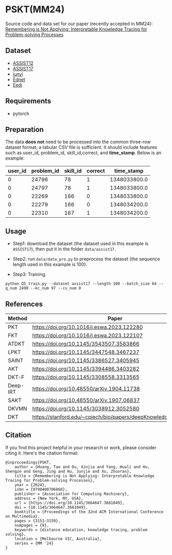 # PSKT(MM24)
Source code and data set for our paper (recently accepted in MM24): [Remembering is Not Applying: Interpretable Knowledge Tracing for Problem-solving Processes](https://doi.org/10.1145/3664647.3681049)

## Dataset
- [ASSIST12](https://sites.google.com/site/assistmentsdata/2012-13-school-data-withaffect)
- [ASSIST17](https://sites.google.com/view/assistmentsdatamining/dataset)
- [junyi](https://pslcdatashop.web.cmu.edu/DatasetInfo?datasetId=1198)
- [Ednet](https://github.com/riiid/ednet)
- [Eedi](https://eedi.com/projects/neurips-education-challenge)

## Requirements
- pytorch

## Preparation
The data **does not** need to be processed into the common three-row dataset format; a tabular CSV file is sufficient. It should include features such as user_id, problem_id, skill_id,correct, and **time_stamp**. Below is an example:

|user_id|problem_id|skill_id|correct|time_stamp|
|--|--|--|--|--|
0|24796|78|1|1348033800.0
0|24797|78|1|1348033800.0
0|22269|166|0|1348033800.0
0|22279|166|0|1348034200.0
0|22310|167|1|1348034200.0


## Usage
- Step1: download the dataset (the dataset used in this example is `ASSIST17`), then put it in the folder `data/assist17`.

- Step2: run `data/data_pro.py` to preprocess the dataset (the sequence length used in this example is 100).

- Step3: Training.
```shell
python Q5_train.py --dataset assist17 --length 100 --batch_size 64 --q_num 2490 --kc_num 97 --cv_num 0
```
## References
|Method|Paper|Code|
|--|--|--|
PKT | https://doi.org/10.1016/j.eswa.2023.122280| https://github.com/WeiMengqi934/PKT
FKT | https://doi.org/10.1016/j.eswa.2023.122107 | https://github.com/ccnu-edm/FKT
ATDKT|https://doi.org/10.1145/3543507.3583866|https://github.com/pykt-team/pykt-toolkit
LPKT|https://doi.org/10.1145/3447548.3467237|https://github.com/bigdata-ustc/EduKTM
SAINT|https://doi.org/10.1145/3386527.3405945|https://github.com/Shivanandmn/SAINT_plus-Knowledge-Tracing-
AKT|https://doi.org/10.1145/3394486.3403282|https://github.com/arghosh/AKT
DKT-F|https://doi.org/10.1145/3308558.3313565|https://github.com/THUwangcy/HawkesKT/blob/main/src/models/DKTForgetting.py
Deep-IRT|https://doi.org/10.48550/arXiv.1904.11738|https://github.com/ckyeungac/DeepIRT
SAKT|https://doi.org/10.48550/arXiv.1907.06837| https://github.com/arshadshk/SAKT-pytorch
DKVMN|https://doi.org/10.1145/3038912.3052580|https://github.com/jennyzhang0215/DKVMN
DKT|https://stanford.edu/~cpiech/bio/papers/deepKnowledgeTracing.pdf|https://github.com/chrispiech/DeepKnowledgeTracing

## Citation
If you find this project helpful in your research or work, please consider citing it. Here's the citation format:

```
@inproceedings{PSKT,
    author = {Huang, Tao and Ou, Xinjia and Yang, Huali and Hu, Shengze and Geng, Jing and Hu, Junjie and Xu, Zhuoran},
    title = {Remembering is Not Applying: Interpretable Knowledge Tracing for Problem-solving Processes},
    year = {2024},
    isbn = {9798400706868},
    publisher = {Association for Computing Machinery},
    address = {New York, NY, USA},
    url = {https://doi.org/10.1145/3664647.3681049},
    doi = {10.1145/3664647.3681049},
    booktitle = {Proceedings of the 32nd ACM International Conference on Multimedia},
    pages = {3151–3159},
    numpages = {9},
    keywords = {distance education, knowledge tracing, problem solving},
    location = {Melbourne VIC, Australia},
    series = {MM '24}
}
```
